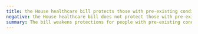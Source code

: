 ```yaml
---
title: the House healthcare bill protects those with pre-existing conditions as well as Obamacare
negative: the House healthcare bill does not protect those with pre-existing conditions as well as Obamacare
summary: The bill weakens protections for people with pre-existing conditions.
---
```

